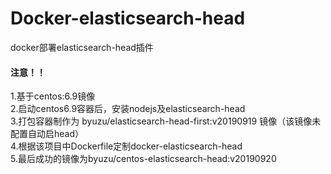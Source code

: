 # Docker-elasticsearch-head
docker部署elasticsearch-head插件
#### 注意！！
1.基于centos:6.9镜像  
2.启动centos6.9容器后，安装nodejs及elasticsearch-head  
3.打包容器制作为 byuzu/elasticsearch-head-first:v20190919 镜像（该镜像未配置自动启head）  
4.根据该项目中Dockerfile定制docker-elasticsearch-head  
5.最后成功的镜像为byuzu/centos-elasticsearch-head:v20190920
